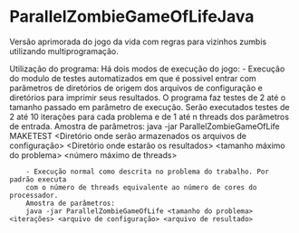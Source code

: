# ParallelZombieGameOfLifeJava
Versão aprimorada do jogo da vida com regras para vizinhos zumbis utilizando
multiprogramação.


Utilização do programa:
    Há dois modos de execução do jogo:
        - Execução do modulo de testes automatizados em que é possivel entrar
        com parâmetros de diretórios de origem dos arquivos de configuração e
        diretórios para imprimir seus resultados. O programa faz testes de 2 
        até o tamanho passado em parâmetro de execução. Serão executados testes
        de 2 até 10 iterações para cada problema e de 1 até n threads dos 
        parâmetros de entrada. Amostra de parâmetros:
        java -jar ParallelZombieGameOfLife MAKETEST <Diretório onde serão armazenados os arquivos de configuração> <Diretório onde estarão os resultados> <tamanho máximo do problema> <número máximo de threads>
        
        - Execução normal como descrita no problema do trabalho. Por padrão executa
        com o número de threads equivalente ao número de cores do processador.
        Amostra de parâmetros:
        java -jar ParallelZombieGameOfLife <tamanho do problema> <iterações> <arquivo de configuração> <arquivo de resultado>
           


